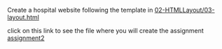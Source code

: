 Create a hospital website following the template in [02-HTMLLayout/03-layout.html](../02-HTMLLayout/03-layout.html)

click on this link to see the file where you will create the assignment [assignment2](assignment2.html)